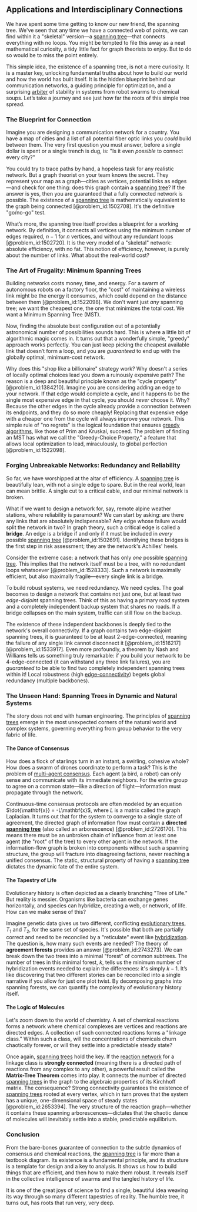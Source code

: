 ## Applications and Interdisciplinary Connections

We have spent some time getting to know our new friend, the spanning tree. We've seen that any time we have a connected web of points, we can find within it a "skeletal" version—a [spanning tree](@article_id:262111)—that connects everything with no loops. You might be tempted to file this away as a neat mathematical curiosity, a tidy little fact for graph theorists to enjoy. But to do so would be to miss the point entirely.

This simple idea, the existence of a spanning tree, is not a mere curiosity. It is a master key, unlocking fundamental truths about how to build our world and how the world has built itself. It is the hidden blueprint behind our communication networks, a guiding principle for optimization, and a surprising [arbiter](@article_id:172555) of stability in systems from robot swarms to chemical soups. Let’s take a journey and see just how far the roots of this simple tree spread.

### The Blueprint for Connection

Imagine you are designing a communication network for a country. You have a map of cities and a list of all potential fiber optic links you *could* build between them. The very first question you must answer, before a single dollar is spent or a single trench is dug, is: "Is it even *possible* to connect every city?"

You could try to trace paths by hand, a hopeless task for any realistic network. But a graph theorist on your team knows the secret. They represent your map as a graph—cities as vertices, potential links as edges—and check for one thing: does this graph contain a [spanning tree](@article_id:262111)? If the answer is yes, then you are guaranteed that a fully connected network is possible. The existence of a [spanning tree](@article_id:262111) is mathematically equivalent to the graph being connected [@problem_id:1502708]. It's the definitive "go/no-go" test.

What’s more, the spanning tree itself provides a blueprint for a working network. By definition, it connects all vertices using the minimum number of edges required, $n-1$ for $n$ vertices, and without any redundant loops [@problem_id:1502720]. It is the very model of a "skeletal" network: absolute efficiency, with no fat. This notion of efficiency, however, is purely about the number of links. What about the real-world cost?

### The Art of Frugality: Minimum Spanning Trees

Building networks costs money, time, and energy. For a swarm of autonomous robots on a factory floor, the "cost" of maintaining a wireless link might be the energy it consumes, which could depend on the distance between them [@problem_id:1522098]. We don't want just *any* spanning tree; we want the cheapest one, the one that minimizes the total cost. We want a Minimum Spanning Tree (MST).

Now, finding the absolute best configuration out of a potentially astronomical number of possibilities sounds hard. This is where a little bit of algorithmic magic comes in. It turns out that a wonderfully simple, "greedy" approach works perfectly. You can just keep picking the cheapest available link that doesn’t form a loop, and you are *guaranteed* to end up with the globally optimal, minimum-cost network.

Why does this "shop like a billionaire" strategy work? Why doesn't a series of locally optimal choices lead you down a ruinously expensive path? The reason is a deep and beautiful principle known as the "cycle property" [@problem_id:1384210]. Imagine you are considering adding an edge to your network. If that edge would complete a cycle, and it happens to be the single most expensive edge in that cycle, you should *never* choose it. Why? Because the other edges in the cycle already provide a connection between its endpoints, and they do so more cheaply! Replacing that expensive edge with a cheaper one from the cycle will always improve your network. This simple rule of "no regrets" is the logical foundation that ensures [greedy algorithms](@article_id:260431), like those of Prim and Kruskal, succeed. The problem of finding an MST has what we call the "Greedy-Choice Property," a feature that allows local optimization to lead, miraculously, to global perfection [@problem_id:1522098].

### Forging Unbreakable Networks: Redundancy and Reliability

So far, we have worshipped at the altar of efficiency. A [spanning tree](@article_id:262111) is beautifully lean, with not a single edge to spare. But in the real world, lean can mean brittle. A single cut to a critical cable, and our minimal network is broken.

What if we want to design a network for, say, remote alpine weather stations, where reliability is paramount? We can start by asking: are there any links that are absolutely indispensable? Any edge whose failure would split the network in two? In graph theory, such a critical edge is called a **bridge**. An edge is a bridge if and only if it must be included in *every* possible [spanning tree](@article_id:262111) [@problem_id:1502691]. Identifying these bridges is the first step in risk assessment; they are the network's Achilles' heels.

Consider the extreme case: a network that has only *one* possible [spanning tree](@article_id:262111). This implies that the network itself must be a tree, with no redundant loops whatsoever [@problem_id:1528333]. Such a network is maximally efficient, but also maximally fragile—every single link is a bridge.

To build robust systems, we need redundancy. We need cycles. The goal becomes to design a network that contains not just one, but at least two *edge-disjoint* spanning trees. Think of this as having a primary road system and a completely independent backup system that shares no roads. If a bridge collapses on the main system, traffic can still flow on the backup.

The existence of these independent backbones is deeply tied to the network's overall connectivity. If a graph contains two edge-disjoint spanning trees, it is guaranteed to be at least 2-edge-connected, meaning the failure of any single link cannot disconnect it [@problem_id:1516217] [@problem_id:1533917]. Even more profoundly, a theorem by Nash and Williams tells us something truly remarkable: if you build your network to be 4-edge-connected (it can withstand any three link failures), you are *guaranteed* to be able to find two completely independent spanning trees within it! Local robustness (high [edge-connectivity](@article_id:272006)) begets global redundancy (multiple backbones).

### The Unseen Hand: Spanning Trees in Dynamic and Natural Systems

The story does not end with human engineering. The principles of [spanning trees](@article_id:260785) emerge in the most unexpected corners of the natural world and complex systems, governing everything from group behavior to the very fabric of life.

#### The Dance of Consensus

How does a flock of starlings turn in an instant, a swirling, cohesive whole? How does a swarm of drones coordinate to perform a task? This is the problem of [multi-agent consensus](@article_id:168326). Each agent (a bird, a robot) can only sense and communicate with its immediate neighbors. For the entire group to agree on a common state—like a direction of flight—information must propagate through the network.

Continuous-time consensus protocols are often modeled by an equation $\dot{\mathbf{x}} = -L\mathbf{x}$, where $L$ is a matrix called the graph Laplacian. It turns out that for the system to converge to a single state of agreement, the directed graph of information flow must contain a **directed [spanning tree](@article_id:262111)** (also called an arborescence) [@problem_id:2726170]. This means there must be an unbroken chain of influence from at least one agent (the "root" of the tree) to every other agent in the network. If the information-flow graph is broken into components without such a spanning structure, the group will fracture into disagreeing factions, never reaching a unified consensus. The static, structural property of having a [spanning tree](@article_id:262111) dictates the dynamic fate of the entire system.

#### The Tapestry of Life

Evolutionary history is often depicted as a cleanly branching "Tree of Life." But reality is messier. Organisms like bacteria can exchange genes horizontally, and species can hybridize, creating a web, or network, of life. How can we make sense of this?

Imagine genetic data gives us two different, conflicting [evolutionary trees](@article_id:176176), $T_1$ and $T_2$, for the same set of species. It's possible that both are partially correct and need to be reconciled by a "reticulate" event like [hybridization](@article_id:144586). The question is, how many such events are needed? The theory of **agreement forests** provides an answer [@problem_id:2743273]. We can break down the two trees into a minimal "forest" of common subtrees. The number of trees in this minimal forest, $k$, tells us the minimum number of hybridization events needed to explain the differences: it's simply $k-1$. It’s like discovering that two different stories can be reconciled into a single narrative if you allow for just one plot twist. By decomposing graphs into spanning forests, we can quantify the complexity of evolutionary history itself.

#### The Logic of Molecules

Let's zoom down to the world of chemistry. A set of chemical reactions forms a network where chemical complexes are vertices and reactions are directed edges. A collection of such connected reactions forms a "linkage class." Within such a class, will the concentrations of chemicals churn chaotically forever, or will they settle into a predictable steady state?

Once again, [spanning trees](@article_id:260785) hold the key. If the [reaction network](@article_id:194534) for a linkage class is **strongly connected** (meaning there is a directed path of reactions from any complex to any other), a powerful result called the **Matrix-Tree Theorem** comes into play. It connects the number of directed [spanning trees](@article_id:260785) in the graph to the algebraic properties of its Kirchhoff matrix. The consequence? Strong connectivity guarantees the existence of [spanning trees](@article_id:260785) rooted at every vertex, which in turn proves that the system has a unique, one-dimensional space of steady states [@problem_id:2653394]. The very structure of the reaction graph—whether it contains these spanning arborescences—dictates that the chaotic dance of molecules will inevitably settle into a stable, predictable equilibrium.

### Conclusion

From the bare-bones guarantee of connection to the subtle dynamics of consensus and chemical reactions, the [spanning tree](@article_id:262111) is far more than a textbook diagram. Its existence is a fundamental principle, and its structure is a template for design and a key to analysis. It shows us how to build things that are efficient, and then how to make them robust. It reveals itself in the collective intelligence of swarms and the tangled history of life.

It is one of the great joys of science to find a single, beautiful idea weaving its way through so many different tapestries of reality. The humble tree, it turns out, has roots that run very, very deep.